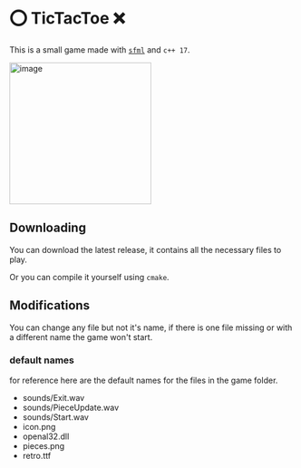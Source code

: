 # ⭕ TicTacToe ❌

This is a small game made with [`sfml`](https://www.sfml-dev.org) and `c++ 17`.

<img src="https://user-images.githubusercontent.com/79871802/201511197-470df02c-413f-47f0-a75e-118f5299a760.png" alt="image" height="250px"/>

## Downloading

You can download the latest release, it contains all the necessary files to play.

Or you can compile it yourself using `cmake`.

## Modifications

You can change any file but not it's name, if there is one file missing or with a different name the game won't start.

### default names

for reference here are the default names for the files in the game folder.

- sounds/Exit.wav
- sounds/PieceUpdate.wav
- sounds/Start.wav
- icon.png
- openal32.dll
- pieces.png
- retro.ttf
